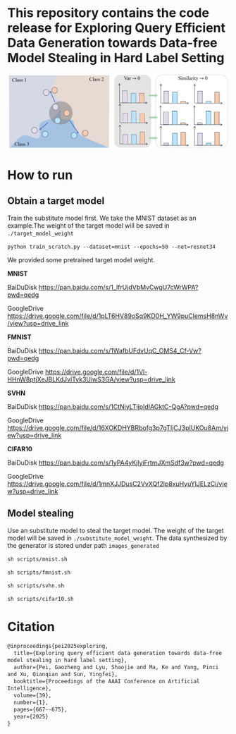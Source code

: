 # This repository contains the code release for **Exploring Query Efficient Data Generation towards Data-free Model Stealing in Hard Label Setting**
![Loss](./image/var&similarity.png)
# How to run
## Obtain a target model 
Train the substitute model first. We take the MNIST dataset as an example.The weight of the target model will be saved in ```./target_model_weight```
```
python train_scratch.py --dataset=mnist --epochs=50 --net=resnet34
```
We provided some pretrained target model weight.

**MNIST**

BaiDuDisk https://pan.baidu.com/s/1_lfrUjdVbMvCwgU7cWrWPA?pwd=qedg

GoogleDrive https://drive.google.com/file/d/1pLT6HV89oSq9KD0H_YW9puClemsH8nWv/view?usp=drive_link

**FMNIST**

BaiDuDisk  https://pan.baidu.com/s/1WafbUFdvUqC_OMS4_Cf-Vw?pwd=qedg 

GoogleDrive https://drive.google.com/file/d/1Vl-HHnW8ptjXeJBLKdJvlTyk3UiwS3GA/view?usp=drive_link

**SVHN**

BaiDuDisk  https://pan.baidu.com/s/1CtNjyLTijpIdIAGktC-QgA?pwd=qedg 

GoogleDrive https://drive.google.com/file/d/16XOKDHYBRbofg3p7gTIjCJ3pIUKOu8Am/view?usp=drive_link

**CIFAR10**

BaiDuDisk  https://pan.baidu.com/s/1yPA4yKjlyiFrtmJXmSdf3w?pwd=qedg

GoogleDrive https://drive.google.com/file/d/1mnXJJDusC2VvXQf2lp8xuHyuYlJELzCi/view?usp=drive_link
## Model stealing
Use an substitute model to steal the target model. The weight of the target model will be saved in ```./substitute_model_weight```. The data synthesized by the generator is stored under path ```images_generated```
```
sh scripts/mnist.sh
```
```
sh scripts/fmnist.sh
```
```
sh scripts/svhn.sh
```
```
sh scripts/cifar10.sh
```
# Citation
```
@inproceedings{pei2025exploring,
  title={Exploring query efficient data generation towards data-free model stealing in hard label setting},
  author={Pei, Gaozheng and Lyu, Shaojie and Ma, Ke and Yang, Pinci and Xu, Qianqian and Sun, Yingfei},
  booktitle={Proceedings of the AAAI Conference on Artificial Intelligence},
  volume={39},
  number={1},
  pages={667--675},
  year={2025}
}
```
